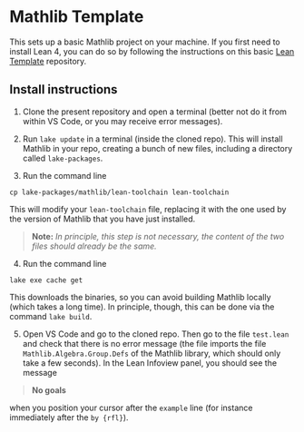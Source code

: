 # Mathlib Template

This sets up a basic Mathlib project on your machine. If you first need to install Lean 4, you can do so by following the instructions on this basic [Lean Template](https://github.com/matematiflo/LeanTemplate) repository.

## Install instructions

1. Clone the present repository and open a terminal (better not do it from within VS Code, or you may receive error messages).

2. Run `lake update` in a terminal (inside the cloned repo). This will install Mathlib in your repo, creating a bunch of new files, including a directory called `lake-packages`.

3. Run the command line

```script
cp lake-packages/mathlib/lean-toolchain lean-toolchain
```

This will modify your `lean-toolchain` file, replacing it with the one used by the version of Mathlib that you have just installed. 

> **Note:** *In principle, this step is not necessary, the content of the two files should already be the same.*

4. Run the command line

```script
lake exe cache get
```

This downloads the binaries, so you can avoid building Mathlib locally (which takes a long time). In principle, though, this can be done via the command `lake build`.

5. Open VS Code and go to the cloned repo. Then go to the file `test.lean` and check that there is no error message (the file imports the file `Mathlib.Algebra.Group.Defs` of the Mathlib library, which should only take a few seconds). In the Lean Infoview panel, you should see the message

> **No goals**

when you position your cursor after the `example` line (for instance immediately after the `by {rfl}`).
